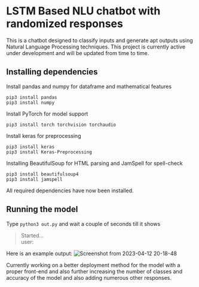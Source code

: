 # LSTM Based NLU chatbot with randomized responses

This is a chatbot designed to classify inputs and generate apt outputs using Natural Language Processing techniques. This project is currently active under development and will be updated from time to time.

## Installing dependencies

Install pandas and numpy for dataframe and mathematical features
```
pip3 install pandas
pip3 install numpy
```

Install PyTorch for model support
```
pip3 install torch torchvision torchaudio
```

Install keras for preprocessing
```
pip3 install keras
pip3 install Keras-Preprocessing
```

Installing BeautifulSoup for HTML parsing and JamSpell for spell-check
```
pip3 install beautifulsoup4
pip3 install jamspell
```
All required dependencies have now been installed.

## Running the model
Type `python3 out.py` and wait a couple of seconds till it shows
>Started...  
>user:

Here is an example output:
![Screenshot from 2023-04-12 20-18-48](https://user-images.githubusercontent.com/96300383/231521115-61341907-e2fd-4901-8d8f-1c510d9d9009.png)

Currently working on a better deployment method for the model with a proper front-end and also further increasing the number of classes and accuracy of the model and also adding numerous other responses.
